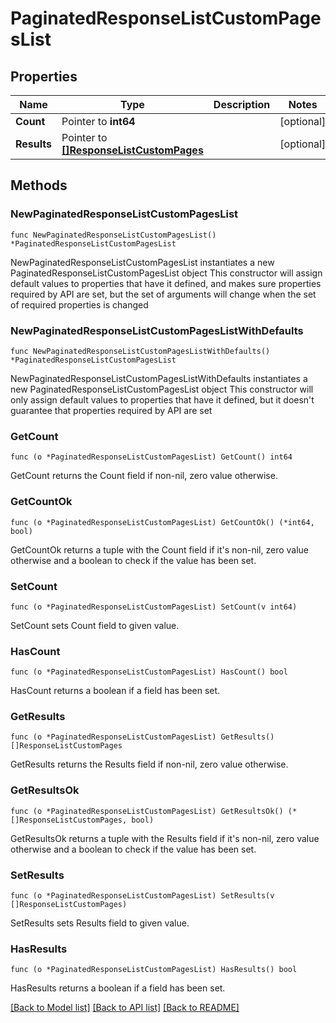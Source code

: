 # PaginatedResponseListCustomPagesList

## Properties

Name | Type | Description | Notes
------------ | ------------- | ------------- | -------------
**Count** | Pointer to **int64** |  | [optional] 
**Results** | Pointer to [**[]ResponseListCustomPages**](ResponseListCustomPages.md) |  | [optional] 

## Methods

### NewPaginatedResponseListCustomPagesList

`func NewPaginatedResponseListCustomPagesList() *PaginatedResponseListCustomPagesList`

NewPaginatedResponseListCustomPagesList instantiates a new PaginatedResponseListCustomPagesList object
This constructor will assign default values to properties that have it defined,
and makes sure properties required by API are set, but the set of arguments
will change when the set of required properties is changed

### NewPaginatedResponseListCustomPagesListWithDefaults

`func NewPaginatedResponseListCustomPagesListWithDefaults() *PaginatedResponseListCustomPagesList`

NewPaginatedResponseListCustomPagesListWithDefaults instantiates a new PaginatedResponseListCustomPagesList object
This constructor will only assign default values to properties that have it defined,
but it doesn't guarantee that properties required by API are set

### GetCount

`func (o *PaginatedResponseListCustomPagesList) GetCount() int64`

GetCount returns the Count field if non-nil, zero value otherwise.

### GetCountOk

`func (o *PaginatedResponseListCustomPagesList) GetCountOk() (*int64, bool)`

GetCountOk returns a tuple with the Count field if it's non-nil, zero value otherwise
and a boolean to check if the value has been set.

### SetCount

`func (o *PaginatedResponseListCustomPagesList) SetCount(v int64)`

SetCount sets Count field to given value.

### HasCount

`func (o *PaginatedResponseListCustomPagesList) HasCount() bool`

HasCount returns a boolean if a field has been set.

### GetResults

`func (o *PaginatedResponseListCustomPagesList) GetResults() []ResponseListCustomPages`

GetResults returns the Results field if non-nil, zero value otherwise.

### GetResultsOk

`func (o *PaginatedResponseListCustomPagesList) GetResultsOk() (*[]ResponseListCustomPages, bool)`

GetResultsOk returns a tuple with the Results field if it's non-nil, zero value otherwise
and a boolean to check if the value has been set.

### SetResults

`func (o *PaginatedResponseListCustomPagesList) SetResults(v []ResponseListCustomPages)`

SetResults sets Results field to given value.

### HasResults

`func (o *PaginatedResponseListCustomPagesList) HasResults() bool`

HasResults returns a boolean if a field has been set.


[[Back to Model list]](../README.md#documentation-for-models) [[Back to API list]](../README.md#documentation-for-api-endpoints) [[Back to README]](../README.md)


